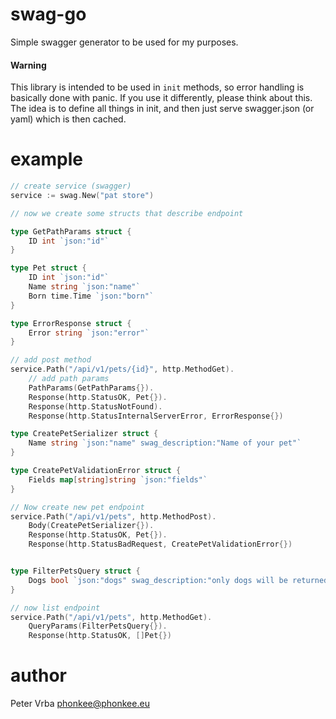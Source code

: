 # swag-go

Simple swagger generator to be used for my purposes.

####  Warning
This library is intended to be used in `init` methods, so error handling is basically done with panic.
If you use it differently, please think about this.
The idea is to define all things in init, and then just serve swagger.json (or yaml) which is then cached.

# example

```go
// create service (swagger)
service := swag.New("pat store")

// now we create some structs that describe endpoint

type GetPathParams struct {
	ID int `json:"id"`
}

type Pet struct {
	ID int `json:"id"`
	Name string `json:"name"`
	Born time.Time `json:"born"`
}

type ErrorResponse struct {
	Error string `json:"error"`
}

// add post method
service.Path("/api/v1/pets/{id}", http.MethodGet).
    // add path params
    PathParams(GetPathParams{}).
    Response(http.StatusOK, Pet{}).
    Response(http.StatusNotFound).
    Response(http.StatusInternalServerError, ErrorResponse{})

type CreatePetSerializer struct {
	Name string `json:"name" swag_description:"Name of your pet"`
}

type CreatePetValidationError struct {
	Fields map[string]string `json:"fields"`
}

// Now create new pet endpoint
service.Path("/api/v1/pets", http.MethodPost).
	Body(CreatePetSerializer{}).
	Response(http.StatusOK, Pet{}).
	Response(http.StatusBadRequest, CreatePetValidationError{})


type FilterPetsQuery struct {
	Dogs bool `json:"dogs" swag_description:"only dogs will be returned"`
}

// now list endpoint
service.Path("/api/v1/pets", http.MethodGet).
    QueryParams(FilterPetsQuery{}).
    Response(http.StatusOK, []Pet{})
```


# author

Peter Vrba <phonkee@phonkee.eu>
